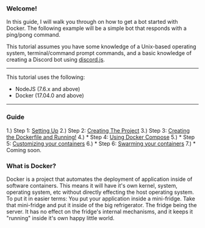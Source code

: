 ### Welcome!
In this guide, I will walk you through on how to get a bot started with Docker. The following example will be a simple bot that responds with a ping/pong command.

This tutorial assumes you have some knowledge of a Unix-based operating system, terminal/command prompt commands, and a basic knowledge of creating a Discord bot using [discord.js](https://github.com/hydrabolt/discord.js).

<hr />
This tutorial uses the following:

   - NodeJS (7.6.x and above)
   - Docker (17.04.0 and above)

<hr />

### Guide
1.) Step 1: [Setting Up](https://github.com/truency/docker-discordjs-tutorial/blob/master/1.%20Setting%20Up.md)
2.) Step 2: [Creating The Project](https://github.com/truency/docker-discordjs-tutorial/blob/master/2.%20Creating%20The%20Project.md)
3.) Step 3: [Creating the Dockerfile and Running!](https://github.com/truency/docker-discordjs-tutorial/blob/master/3.%20Creating%20the%20Dockerfile%20and%20Running!.md)
4.) * Step 4: [Using Docker Compose]()
5.) * Step 5: [Customizing your containers]()
6.) * Step 6: [Swarming your containers]() 
7.) * Coming soon.

### What is Docker?
Docker is a project that automates the deployment of application inside of software containers. This means it will have it's own kernel, system, operating system, etc without directly effecting the host operating system. To put it in easier terms: You put your application inside a mini-fridge. Take that mini-fridge and put it inside of the big refrigerator. The fridge being the server. It has no effect on the fridge's internal mechanisms, and it keeps it "running" inside it's own happy little world.
